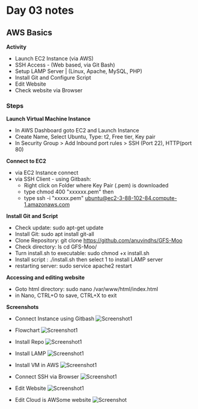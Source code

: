 # Day 03 notes

## AWS Basics

**Activity**
-   Launch EC2 Instance (via AWS)
-   SSH Access - (Web based, via Git Bash)
-   Setup LAMP Server | (Linux, Apache, MySQL, PHP)
-   Install Git and Configure Script
-   Edit Website
-   Check website via Browser

### Steps

**Launch Virtual Machine Instance**
-   In AWS Dashboard goto EC2 and Launch Instance
-   Create Name, Select Ubuntu, Type: t2, Free tier, Key pair
-   In Security Group > Add Inbound port rules > SSH (Port 22), HTTP(port 80)

**Connect to EC2**
-   via EC2 Instance connect 
-   via SSH Client - using Gitbash:
    -   Right click on Folder where Key Pair (.pem) is downloaded
    -   type chmod 400 "xxxxxx.pem" then 
    -   type ssh -i "xxxxx.pem" ubuntu@ec2-3-88-102-84.compute-1.amazonaws.com

**Install Git and Script**
-   Check update: sudo apt-get update
-   Install Git: sudo apt install git-all
-   Clone Repository: git clone https://github.com/anuvindhs/GFS-Moo
-   Check directory: ls cd GFS-Moo/
-   Turn install.sh to executable: sudo chmod +x install.sh
-   Install script : ./install.sh then select 1 to install LAMP server
-   restarting server: sudo service apache2 restart

**Accessing and editing website**
-  Goto html directory: sudo nano /var/www/html/index.html
-  in Nano, CTRL+O to save, CTRL+X to exit

**Screenshots**
-   Connect Instance using Gitbash
![Screenshot1](./Assets/ConnectInstancetoGiTBash.png)

-   Flowchart
![Screenshot1](./Assets/flowchart.png)

-   Install Repo
![Screenshot1](./Assets/Install%20Scipt%20Repo.png)

-   Install LAMP
![Screenshot1](./Assets/installLAMP.png)

-   Install VM in AWS
![Screenshot1](./Assets/LaunchVMAWS.png)

-   Connect SSH via Browser
![Screenshot1](./Assets/SSHviaBrowser.png)

-   Edit Website
![Screenshot1](./Assets/WebsiteEdited.png)

-   Edit Cloud is AWSome website
![Screenshot](./Assets/CloudIsAWSomeEdited.png)